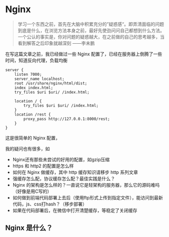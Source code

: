 # Nginx 

> 学习一个东西之前，首先在大脑中积累充分的”疑惑感“。即弄清面临的问题到底是什么，在浏览方法本身之前，最好先使劲问问自己都想到什么方法。一个公认的事实是，你对问题的疑惑越大，在之前做的自己的思考越多，当看到解答之后印象就越深刻																											                              ——李未鹏

在写这篇文章之前，我已经做过一些 Nginx 配置了，已经在服务器上倒腾了一些时间，知道反向代理，负载均衡

```nginx
server {
    listen 7000;
    server_name localhost;
    root /usr/share/nginx/html/dist;
    index index.html;
    try_files $uri $uri/ /index.html;

    location / {
        try_files $uri $uri/ /index.html;
    }
    location /rest {
        proxy_pass http://127.0.0.1:8000/rest;
    }
}
```

这是很简单的 Nginx 配置，



我的疑问也有很多，如 

- Nginx还有那些未尝试的好用的配置，如gzip压缩
- https 和 http2 的配置是怎么样
- 如何在 Nginx 做缓存，其中 http 缓存知识请移步 http 系列文章
- 强缓存怎么配，协议缓存怎么配？最佳实践是什么？
- Nginx 的架构是怎么样的？一直说它是轻架构的服务器，那么它的源码难吗（好像是用C写的）
- 如何做到前端代码部署上去后（使用ftp形式上传到指定文件），能访问到最新代码，js、css打hash？（移步部署）
- 如果在代码部署后，在微信中打开清楚缓存，等稳定了关闭缓存



## Nginx 是什么？